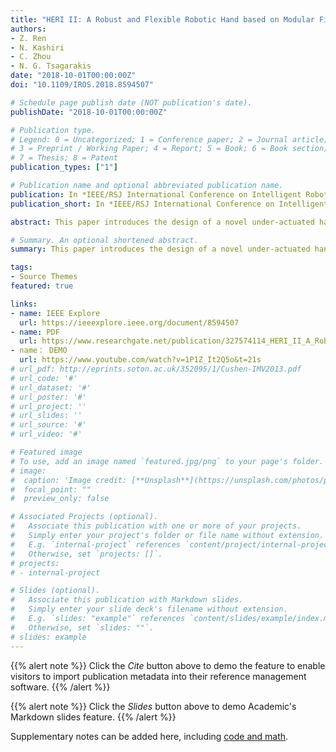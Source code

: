 ```yaml
---
title: "HERI II: A Robust and Flexible Robotic Hand based on Modular Finger design and Under Actuation Principles"
authors:
- Z. Ren
- N. Kashiri
- C. Zhou
- N. G. Tsagarakis
date: "2018-10-01T00:00:00Z"
doi: "10.1109/IROS.2018.8594507"

# Schedule page publish date (NOT publication's date).
publishDate: "2018-10-01T00:00:00Z"

# Publication type.
# Legend: 0 = Uncategorized; 1 = Conference paper; 2 = Journal article;
# 3 = Preprint / Working Paper; 4 = Report; 5 = Book; 6 = Book section;
# 7 = Thesis; 8 = Patent
publication_types: ["1"]

# Publication name and optional abbreviated publication name.
publication: In *IEEE/RSJ International Conference on Intelligent Robots and Systems (IROS), 2018*
publication_short: In *IEEE/RSJ International Conference on Intelligent Robots and Systems (IROS), 2018*

abstract: This paper introduces the design of a novel under-actuated hand with highly integrated modular finger units, which can be easily reconfigured in terms of finger arrangement and number to account for the manipulation needs of different applications. Each finger module is powered by a single actuator through an under-actuated transmission and equipped with a sensory system for delicate and precise grasping, which includes absolute position measurements, contact pressure sensing at finger phalanxes and motor current readings. Finally, intrinsic elasticity integrated in the transmission system make the hand robust and adaptive to impacts when interacting with the objects and environment. This highly integrated hand (HERI II) was developed for the Centauro Robot to enable robust and resilient manipulation. A set of experiments demonstrating the hand's grasping performance were carried out and fully verified the design effectiveness of the proposed hand.

# Summary. An optional shortened abstract.
summary: This paper introduces the design of a novel under-actuated hand with highly integrated modular finger units, which can be easily reconfigured in terms of finger arrangement and number to account for the manipulation needs of different applications.

tags:
- Source Themes
featured: true

links:
- name: IEEE Explore
  url: https://ieeexplore.ieee.org/document/8594507
- name: PDF
  url: https://www.researchgate.net/publication/327574114_HERI_II_A_Robust_and_Flexible_Robotic_Hand_based_on_Modular_Finger_design_and_Under_Actuation_Principles_Errata
- name： DEMO 
  url: https://www.youtube.com/watch?v=1P1Z_It2Q5o&t=21s
# url_pdf: http://eprints.soton.ac.uk/352095/1/Cushen-IMV2013.pdf
# url_code: '#'
# url_dataset: '#'
# url_poster: '#'
# url_project: ''
# url_slides: ''
# url_source: '#'
# url_video: '#'

# Featured image
# To use, add an image named `featured.jpg/png` to your page's folder. 
# image:
#  caption: 'Image credit: [**Unsplash**](https://unsplash.com/photos/pLCdAaMFLTE)'
#  focal_point: ""
#  preview_only: false

# Associated Projects (optional).
#   Associate this publication with one or more of your projects.
#   Simply enter your project's folder or file name without extension.
#   E.g. `internal-project` references `content/project/internal-project/index.md`.
#   Otherwise, set `projects: []`.
# projects:
# - internal-project

# Slides (optional).
#   Associate this publication with Markdown slides.
#   Simply enter your slide deck's filename without extension.
#   E.g. `slides: "example"` references `content/slides/example/index.md`.
#   Otherwise, set `slides: ""`.
# slides: example
---
```


{{% alert note %}}
Click the *Cite* button above to demo the feature to enable visitors to import publication metadata into their reference management software.
{{% /alert %}}

{{% alert note %}}
Click the *Slides* button above to demo Academic's Markdown slides feature.
{{% /alert %}}

Supplementary notes can be added here, including [code and math](https://sourcethemes.com/academic/docs/writing-markdown-latex/).

